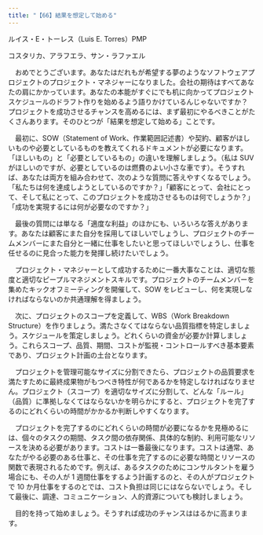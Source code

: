 ```yaml
---
title: "【66】結果を想定して始める"
---
```



ルイス・E・トーレス（Luis E. Torres）PMP



コスタリカ、アラフエラ、サン・ラファエル


　おめでとうございます。あなたはだれもが希望する夢のようなソフトウェアプロジェクトのプロジェクト・マネジャーになりました。会社の期待はすべてあなたの肩にかかっています。あなたの本能がすぐにでも机に向かってプロジェクトスケジュールのドラフト作りを始めるよう語りかけているんじゃないですか？　プロジェクトを成功させるチャンスを高めるには、まず最初にやるべきことがたくさんあります。そのひとつが「結果を想定して始める」ことです。

　最初に、SOW（Statement of Work、作業範囲記述書）や契約、顧客がほしいものや必要としているものを教えてくれるドキュメントが必要になります。「ほしいもの」と「必要としているもの」の違いを理解しましょう。（私は SUV がほしいのですが、必要としているのは燃費のよい小さな車です）。そうすれば、あなたは両方を組み合わせて、次のような質問に答えやすくなるでしょう。「私たちは何を達成しようとしているのですか？」「顧客にとって、会社にとって、そして私にとって、このプロジェクトを成功させるものは何でしょうか？」「成功を実現するには何が必要なのですか？」

　最後の質問には単なる「適度な利益」のほかにも、いろいろな答えがあります。あなたは顧客にまた自分を採用してほしいでしょうし、プロジェクトのチームメンバーにまた自分と一緒に仕事をしたいと思ってほしいでしょうし、仕事を任せるのに見合った能力を発揮し続けたいでしょう。

　プロジェクト・マネジャーとして成功するために一番大事なことは、適切な態度と適切なピープルマネジメントスキルです。プロジェクトのチームメンバーを集めたキックオフミーティングを開催して、SOW をレビューし、何を実現しなければならないのか共通理解を得ましょう。

　次に、プロジェクトのスコープを定義して、WBS（Work Breakdown Structure）を作りましょう。満たさなくてはならない品質指標を特定しましょう。スケジュールを策定しましょう。どれくらいの資金が必要か計算しましょう。これらスコープ、品質、期間、コストが監視・コントロールすべき基本要素であり、プロジェクト計画の土台となります。

　プロジェクトを管理可能なサイズに分割できたら、プロジェクトの品質要求を満たすために最終成果物がもつべき特性が何であるかを特定しなければなりません。プロジェクト（スコープ）を適切なサイズに分割して、どんな「ルール」（品質）に準拠しなくてはならないかを明らかにすると、プロジェクトを完了するのにどれくらいの時間がかかるか判断しやすくなります。

　プロジェクトを完了するのにどれくらいの時間が必要になるかを見極めるには、個々のタスクの期間、タスク間の依存関係、具体的な制約、利用可能なリソースを決める必要があります。コストは一番最後になります。コストは通常、あなたがやる必要のある仕事と、その仕事を完了するのに必要な時間とリソースの関数で表現されるためです。例えば、あるタスクのためにコンサルタントを雇う場合にも、その人が 1 週間仕事をするよう計画するのと、その人がプロジェクトで 10 か月仕事をするのとでは、コスト負担は同じにはならないでしょう。そして最後に、調達、コミュニケーション、人的資源についても検討しましょう。

　目的を持って始めましょう。そうすれば成功のチャンスははるかに高まります。
